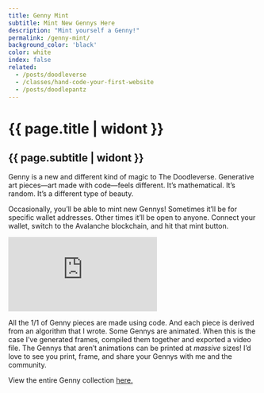 ```yaml
---
title: Genny Mint
subtitle: Mint New Gennys Here
description: "Mint yourself a Genny!"
permalink: /genny-mint/
background_color: 'black'
color: white
index: false
related:
  - /posts/doodleverse
  - /classes/hand-code-your-first-website
  - /posts/doodlepantz
---
```

# {{ page.title | widont }}
## {{ page.subtitle | widont }}

Genny is a new and different kind of magic to The Doodleverse. Generative art pieces—art made with code—feels different. It’s mathematical. It’s random. It’s a different type of beauty.

Occasionally, you’ll be able to mint new Gennys! Sometimes it’ll be for specific wallet addresses. Other times it’ll be open to anyone. Connect your wallet, switch to the Avalanche blockchain, and hit that mint button.

<div class="thirdweb-nft-drop">
  <iframe src="https://bafybeidpp4d3znpjxlvlhitaylbqwmyk2gzcxazp5wkftvwu7r3lsyku2q.ipfs-public.thirdwebcdn.com/?contract=0x283B874BE3B97223c1EEf495e4d3eaca95677A35&chain=%7B%22name%22%3A%22Avalanche+C-Chain%22%2C%22chain%22%3A%22AVAX%22%2C%22rpc%22%3A%5B%22https%3A%2F%2Favalanche.rpc.thirdweb.com%2F5a9bc94b87f7cbbbfbbc234bf1e07f0adf5f3cf3012c9f26f9fc9820d64df93a%22%5D%2C%22nativeCurrency%22%3A%7B%22name%22%3A%22Avalanche%22%2C%22symbol%22%3A%22AVAX%22%2C%22decimals%22%3A18%7D%2C%22shortName%22%3A%22avax%22%2C%22chainId%22%3A43114%2C%22testnet%22%3Afalse%2C%22slug%22%3A%22avalanche%22%7D&primaryColor=purple&theme=light" frameborder="0"></iframe>
</div>

All the 1/1 of Genny pieces are made using code. And each piece is derived from an algorithm that I wrote. Some Gennys are animated. When this is the case I’ve generated frames, compiled them together and exported a video file. The Gennys that aren’t animations can be printed at *massive* sizes! I’d love to see you print, frame, and share your Gennys with me and the community.

View the entire Genny collection [here.](https://ttkb.me/genny)